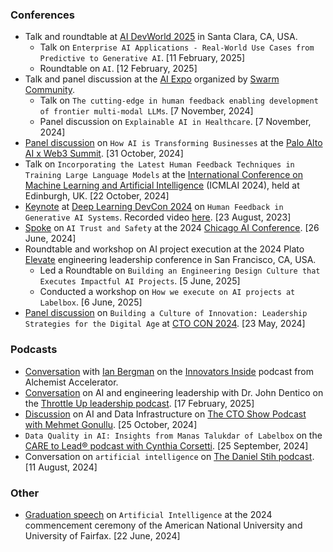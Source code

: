 ### Conferences

- Talk and roundtable at [AI DevWorld 2025](https://aidevworld.com/) in Santa Clara, CA, USA.
  - Talk on `Enterprise AI Applications - Real-World Use Cases from Predictive to Generative AI`. [11 February, 2025]
  - Roundtable on `AI`. [12 February, 2025]
- Talk and panel discussion at the [AI Expo](https://events.ringcentral.com/events/swarm-ai-expo) organized by [Swarm Community](https://swarmcommunity.org/).
  - Talk on `The cutting-edge in human feedback enabling development of frontier multi-modal LLMs`. [7 November, 2024]
  - Panel discussion on `Explainable AI in Healthcare`. [7 November, 2024]
- [Panel discussion](https://x.com/MetaEraHK/status/1852076396832788642) on `How AI is Transforming Businesses` at the [Palo Alto AI x Web3 Summit](https://www.aw3.ai/event/add12af4-e9ae-45a9-a1a8-b9c4232a00f2/summary). [31 October, 2024]
- Talk on `Incorporating the Latest Human Feedback Techniques in Training Large Language Models` at the [International Conference on Machine Learning and Artificial Intelligence](https://www.pagesconferences.org/2024/robotics-artificial-intelligence) (ICMLAI 2024), held at Edinburgh, UK. [22 October, 2024]
- [Keynote](https://dldc.adasci.org/speaker/manas-talukdar/) at [Deep Learning DevCon 2024](https://dldc.adasci.org) on `Human Feedback in Generative AI Systems`. Recorded video [here](https://adasci.org/courses/session-recordings-deep-learning-devcon-dldc-2024/). [23 August, 2023]
- [Spoke](https://chicagoaiweek.com/speaker/manas-talukdar/) on `AI Trust and Safety` at the 2024 [Chicago AI Conference](https://chicagoaiweek.com). [26 June, 2024]
- Roundtable and workshop on AI project execution at the 2024 Plato [Elevate](https://www.platohq.com/events/elevate) engineering leadership conference in San Francisco, CA, USA.
  - Led a Roundtable on `Building an Engineering Design Culture that Executes Impactful AI Projects`. [5 June, 2025]
  - Conducted a workshop on `How we execute on AI projects at Labelbox`. [6 June, 2025]
- [Panel discussion](https://www.youtube.com/watch?v=HPz8WcOd1Hk&list=PL_L8y6vMp5V1bOhwunELfKr0byviF4Wo1&index=12) on `Building a Culture of Innovation: Leadership Strategies for the Digital Age` at [CTO CON 2024](https://www.ctocon.remotebase.com/). [23 May, 2024]

### Podcasts

<!-- 
- Conversation on AI with Harshika (Hershey) Chadha on [The Revenue-Focused Marketer podcast](https://harshikachadha.com/#podcasts).
- -->
- [Conversation](https://www.alchemistaccelerator.com/podcasts-archive/manas-talukdar) with [Ian Bergman](https://www.linkedin.com/in/ianbergman/) on the [Innovators Inside](https://www.alchemistaccelerator.com/podcasts) podcast from Alchemist Accelerator.
- [Conversation](https://www.youtube.com/watch?v=iH7PSi9PELc) on AI and engineering leadership with Dr. John Dentico on the [Throttle Up leadership podcast](https://www.throttleupleadership.com/). [17 February, 2025]
- [Discussion](https://www.mehmetcto.show/405-inside-the-world-of-industrial-ai-manas-talukdar-on-data-pipelines-and-predictions/) on AI and Data Infrastructure on [The CTO Show Podcast with Mehmet Gonullu](https://www.mehmetcto.show/). [25 October, 2024]
- `Data Quality in AI: Insights from Manas Talukdar of Labelbox` on the [CARE to Lead® podcast with Cynthia Corsetti](https://www.youtube.com/watch?v=2ab95e0TS_U). [25 September, 2024]
- Conversation on `artificial intelligence` on [The Daniel Stih podcast](https://danielstih.com/podcast-with-manas-talukdar). [11 August, 2024]

<!-- ### Workshops -->

### Other

- [Graduation speech](https://www.youtube.com/watch?v=zQXnush_qrA&t=789s) on `Artificial Intelligence` at the 2024 commencement ceremony of the American National University and University of Fairfax. [22 June, 2024]
